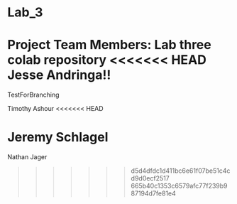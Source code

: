 # Lab_3
Project Team Members: 
Lab three colab repository
<<<<<<< HEAD
Jesse Andringa!!
=======

TestForBranching

Timothy Ashour
<<<<<<< HEAD

Jeremy Schlagel
=======
Nathan Jager
>>>>>>> d5d4dfdc1d411bc6e61f07be51c4cd9d0ecf2517
>>>>>>> 665b40c1353c6579afc77f239b987194d7fe81e4
